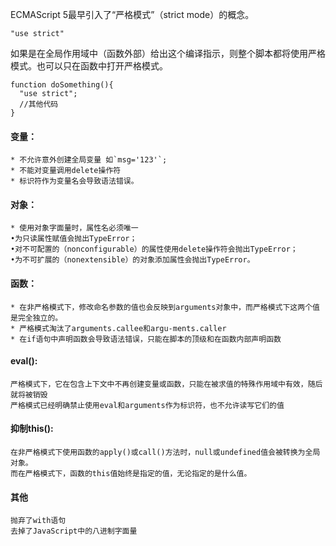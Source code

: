 
ECMAScript 5最早引入了“严格模式”（strict mode）的概念。
```
"use strict"
```
如果是在全局作用域中（函数外部）给出这个编译指示，则整个脚本都将使用严格模式。也可以只在函数中打开严格模式。
```
function doSomething(){    
  "use strict";
  //其他代码
}
```

#### 变量：
    * 不允许意外创建全局变量 如`msg='123'`;
    * 不能对变量调用delete操作符
    * 标识符作为变量名会导致语法错误。
    
    
#### 对象：
    * 使用对象字面量时，属性名必须唯一
    •为只读属性赋值会抛出TypeError；   
    •对不可配置的（nonconfigurable）的属性使用delete操作符会抛出TypeError；   
    •为不可扩展的（nonextensible）的对象添加属性会抛出TypeError。
    
    
#### 函数：
    * 在非严格模式下，修改命名参数的值也会反映到arguments对象中，而严格模式下这两个值是完全独立的。
    * 严格模式淘汰了arguments.callee和argu-ments.caller
    * 在if语句中声明函数会导致语法错误，只能在脚本的顶级和在函数内部声明函数
#### eval():
    严格模式下，它在包含上下文中不再创建变量或函数，只能在被求值的特殊作用域中有效，随后就将被销毁
    严格模式已经明确禁止使用eval和arguments作为标识符，也不允许读写它们的值
    
#### 抑制this():
    在非严格模式下使用函数的apply()或call()方法时，null或undefined值会被转换为全局对象。
    而在严格模式下，函数的this值始终是指定的值，无论指定的是什么值。
    
#### 其他
    抛弃了with语句
    去掉了JavaScript中的八进制字面量
    
    
    
    
    
    
    
    
    
    
    
    
    
    
    
    
    
    
    
    
    
    
    
    
